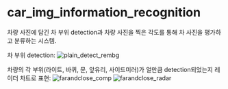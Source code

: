 # car_img_information_recognition
차량 사진에 담긴 차 부위 detection과 차량 사진을 찍은 각도를 통해 차 사진을 평가하고 분류하는 시스템.

차 부위 detection:
![plain_detect_rembg](https://user-images.githubusercontent.com/62780090/178979772-05adf306-b048-43f0-aea9-6490bbb98a18.gif)

차량의 각 부위(라이트, 바퀴, 문, 앞유리, 사이드미러)가 얼만큼 detection되었는지 레이더 차트로 표현:
![farandclose_comp](https://user-images.githubusercontent.com/62780090/178980667-d82c2842-7cd3-4f0c-916a-054afc01e393.gif)
![farandclose_radar](https://user-images.githubusercontent.com/62780090/178980687-d4bef4f7-f983-47f3-9701-fe12c14a7f8f.gif)
